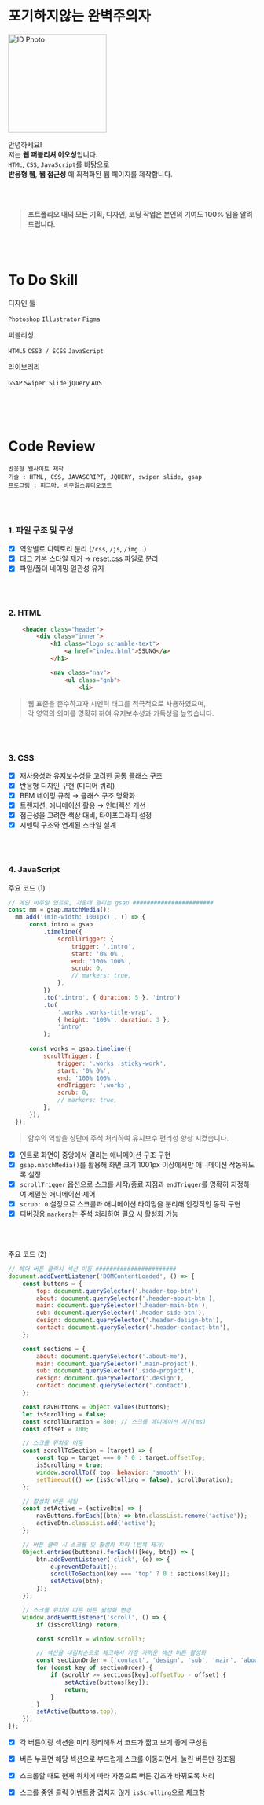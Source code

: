 # 포기하지않는 완벽주의자

<img src="https://github.com/user-attachments/assets/9ceb2541-cbae-4082-be50-44918069229a" alt="ID Photo" style="width: 200px;"/>
  
안녕하세요!  
저는 **웹 퍼블리셔 이오성**입니다.  
`HTML`, `CSS`, `JavaScript`를 바탕으로 <br>
**반응형 웹**, **웹 접근성** 에 최적화된 웹 페이지를 제작합니다.

<br>
<br>

> **포트폴리오 내의 모든 기획, 디자인, 코딩 작업은 본인의 기여도 100% 임을 알려드립니다.**

<br>
<br>

# To Do Skill

<p style="display: block;">디자인 툴</p>

`Photoshop`
`Illustrator`
`Figma`

<p style="display: block;">퍼블리싱</p>

`HTML5`
`CSS3 / SCSS`
`JavaScript`

<p style="display: block;">라이브러리</p>

`GSAP`
`Swiper Slide`
`jQuery`
`AOS`

<br>
<br>
<br>

# Code Review

    반응형 웹사이트 제작
    기술 : HTML, CSS, JAVASCRIPT, JQUERY, swiper slide, gsap
    프로그램 : 피그마, 비주얼스튜디오코드

<br>
<br>

### 1. 파일 구조 및 구성
- [x] 역할별로 디렉토리 분리 (`/css`, `/js`, `/img`...)
- [x] 태그 기본 스타일 제거 → reset.css 파일로 분리
- [x] 파일/폴더 네이밍 일관성 유지

<br>
<br>

### 2. HTML
```html
    <header class="header">
        <div class="inner">
            <h1 class="logo scramble-text">
                <a href="index.html">5SUNG</a>
            </h1>

            <nav class="nav">
                <ul class="gnb">
                    <li>
```
                      
> 웹 표준을 준수하고자 시멘틱 태그를 적극적으로 사용하였으며, <br>
> 각 영역의 의미를 명확히 하여 유지보수성과 가독성을 높였습니다.

<br>
<br>

### 3. CSS
- [x] 재사용성과 유지보수성을 고려한 공통 클래스 구조
- [x] 반응형 디자인 구현 (미디어 쿼리)
- [x] BEM 네이밍 규칙 → 클래스 구조 명확화
- [x] 트랜지션, 애니메이션 활용 → 인터랙션 개선
- [x] 접근성을 고려한 색상 대비, 타이포그래피 설정
- [x] 시맨틱 구조와 연계된 스타일 설계

<br>
<br>

### 4. JavaScript

주요 코드 (1)
```javascript
// 메인 비주얼 인트로, 가운데 열리는 gsap #######################
const mm = gsap.matchMedia();
  mm.add('(min-width: 1001px)', () => {
      const intro = gsap
          .timeline({
              scrollTrigger: {
                  trigger: '.intro',
                  start: '0% 0%',
                  end: '100% 100%',
                  scrub: 0,
                  // markers: true,
              },
          })
          .to('.intro', { duration: 5 }, 'intro')
          .to(
              '.works .works-title-wrap',
              { height: '100%', duration: 3 },
              'intro'
          );
  
      const works = gsap.timeline({
          scrollTrigger: {
              trigger: '.works .sticky-work',
              start: '0% 0%',
              end: '100% 100%',
              endTrigger: '.works',
              scrub: 0,
              // markers: true,
          },
      });
  });
```
> 함수의 역할을 상단에 주석 처리하여 유지보수 편리성 향상 시켰습니다.
- [x] 인트로 화면이 중앙에서 열리는 애니메이션 구조 구현  
- [x] `gsap.matchMedia()`를 활용해 화면 크기 1001px 이상에서만 애니메이션 작동하도록 설정  
- [x] `scrollTrigger` 옵션으로 스크롤 시작/종료 지점과 `endTrigger`를 명확히 지정하여 세밀한 애니메이션 제어  
- [x] `scrub: 0` 설정으로 스크롤과 애니메이션 타이밍을 분리해 안정적인 동작 구현  
- [x] 디버깅용 `markers`는 주석 처리하여 필요 시 활성화 가능

<br>
<br>

주요 코드 (2)
```javascript
// 헤더 버튼 클릭시 섹션 이동 #######################
document.addEventListener('DOMContentLoaded', () => {
    const buttons = {
        top: document.querySelector('.header-top-btn'),
        about: document.querySelector('.header-about-btn'),
        main: document.querySelector('.header-main-btn'),
        sub: document.querySelector('.header-side-btn'),
        design: document.querySelector('.header-design-btn'),
        contact: document.querySelector('.header-contact-btn'),
    };

    const sections = {
        about: document.querySelector('.about-me'),
        main: document.querySelector('.main-project'),
        sub: document.querySelector('.side-project'),
        design: document.querySelector('.design'),
        contact: document.querySelector('.contact'),
    };

    const navButtons = Object.values(buttons);
    let isScrolling = false;
    const scrollDuration = 800; // 스크롤 애니메이션 시간(ms)
    const offset = 100;

    // 스크롤 위치로 이동
    const scrollToSection = (target) => {
        const top = target === 0 ? 0 : target.offsetTop;
        isScrolling = true;
        window.scrollTo({ top, behavior: 'smooth' });
        setTimeout(() => (isScrolling = false), scrollDuration);
    };

    // 활성화 버튼 세팅
    const setActive = (activeBtn) => {
        navButtons.forEach((btn) => btn.classList.remove('active'));
        activeBtn.classList.add('active');
    };

    // 버튼 클릭 시 스크롤 및 활성화 처리 (반복 제거)
    Object.entries(buttons).forEach(([key, btn]) => {
        btn.addEventListener('click', (e) => {
            e.preventDefault();
            scrollToSection(key === 'top' ? 0 : sections[key]);
            setActive(btn);
        });
    });

    // 스크롤 위치에 따른 버튼 활성화 변경
    window.addEventListener('scroll', () => {
        if (isScrolling) return;

        const scrollY = window.scrollY;

        // 섹션을 내림차순으로 체크해서 가장 가까운 섹션 버튼 활성화
        const sectionOrder = ['contact', 'design', 'sub', 'main', 'about'];
        for (const key of sectionOrder) {
            if (scrollY >= sections[key].offsetTop - offset) {
                setActive(buttons[key]);
                return;
            }
        }
        setActive(buttons.top);
    });
});
```

- [x] 각 버튼이랑 섹션을 미리 정리해둬서 코드가 짧고 보기 좋게 구성됨  
- [x] 버튼 누르면 해당 섹션으로 부드럽게 스크롤 이동되면서, 눌린 버튼만 강조됨  
- [x] 스크롤할 때도 현재 위치에 따라 자동으로 버튼 강조가 바뀌도록 처리  
- [x] 스크롤 중엔 클릭 이벤트랑 겹치지 않게 `isScrolling`으로 체크함




